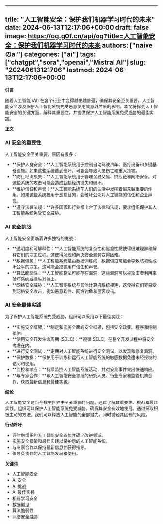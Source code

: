 
---
title: "人工智能安全：保护我们机器学习时代的未来"
date: 2024-06-13T12:17:06+00:00
draft: false
image: https://og.g0f.cn/api/og?title=人工智能安全：保护我们机器学习时代的未来
authors: ["naiveのai"]
categories: ["ai"]
tags: ["chatgpt","sora","openai","Mistral AI"]
slug: "20240613121706"
lastmod: 2024-06-13T12:17:06+00:00
---
**引言**

随着人工智能 (AI) 在各个行业中变得越来越普遍，确保其安全至关重要。人工智能安全涉及保护人工智能系统免受恶意使用或意外后果的影响。本文将探究人工智能安全的关键方面，解释其重要性，并提供保护人工智能系统免受威胁的最佳实践。

**正文**

### AI 安全的重要性

人工智能安全至关重要，原因有很多：

* **保护人身安全：**人工智能系统用于控制自动驾驶汽车、医疗设备和关键基础设施。如果这些系统遭到破坏，可能会导致人员伤亡和重大损害。
* **防止经济损失：**人工智能系统用于管理金融交易、供应链和网络安全。对这些系统的攻击可能会造成巨额经济损失和破坏。
* **维护信任和声誉：**人工智能系统在人们的生活中发挥着越来越重要的作用。如果这些系统被用于恶意目的，会破坏公众对人工智能的信任和企业声誉。
* **遵守法律法规：**许多国家和行业都出台了法律和法规，要求组织保护其人工智能系统免受安全威胁。

### AI 安全挑战

人工智能安全面临着许多独特的挑战：

* **透明度和可解释性：**人工智能系统的复杂性和黑盒性质使得很难理解和解释它们的决策过程。这使得发现和解决安全漏洞变得困难。
* **数据偏见：**人工智能系统是由数据训练的，数据偏见可能会导致歧视性或不公平的决策。这可能会损害用户信任和声誉。
* **算法脆弱性：**人工智能算法可能存在漏洞，这些漏洞可以被攻击者利用来破坏系统或操纵其输出。
* **网络安全威胁：**人工智能系统与其他计算机系统相连，这使得它们容易受到网络安全攻击，例如恶意软件、网络钓鱼和黑客攻击。

### AI 安全最佳实践

为了保护人工智能系统免受威胁，组织可以采用以下最佳实践：

* **实施安全框架：**制定和实施全面的安全框架，包括安全政策、程序和控制措施。
* **使用安全开发生命周期 (SDLC)：**遵循 SDLC，在整个开发过程中将安全考虑在内。
* **进行安全测试：**定期对人工智能系统进行安全测试，以发现和修复漏洞。
* **保护数据：**保护用于训练和运行人工智能系统的敏感数据免遭未经授权的访问和使用。
* **监控和响应：**持续监控人工智能系统活动，并对安全事件做出快速响应。
* **与专家合作：**与人工智能安全领域的研究人员、行业专家和监管机构合作，获取最新信息和最佳实践。

**结论**

人工智能安全是当今数字世界中至关重要的问题。通过了解其重要性、挑战和最佳实践，组织可以保护人工智能系统免受威胁，确保其安全有效地使用。通过采取积极主动的方法，我们可以释放人工智能的全部潜力，同时减轻其固有的风险。

**行动呼吁**

* 评估您组织的人工智能安全态势并确定改进领域。
* 实施安全框架和最佳实践以保护您的人工智能系统。
* 与专家合作以保持最新信息并获得指导。
* 倡导负责任的人工智能发展和使用。

**关键词**

* 人工智能安全
* AI 安全
* AI 挑战
* AI 最佳实践
* 机器学习安全
* 数据偏见
* 算法脆弱性
* 网络安全威胁